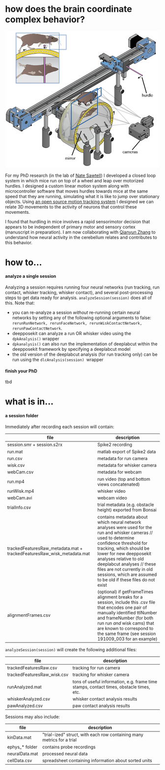 # how does the brain coordinate complex behavior?

<p align="center"><img src="other/rig.png" width="500"></p>

For my PhD research (in the lab of [Nate Sawtell](https://zuckermaninstitute.columbia.edu/nathaniel-sawtell-phd)) I developed a closed loop system in which mice run on top of a wheel and leap over motorized hurdles. I designed a custom linear motion system along with microcontroller software that moves hurdles towards mice at the same speed that they are running, simulating what it is like to jump over stationary objects. Using [an open source motion tracking system](https://hackaday.io/project/160744-kinemouse-wheel) I designed we can relate 3D movements to the activity of neurons that control these movements.

I found that hurdling in mice involves a rapid sensorimotor decision that appears to be independent of primary motor and sensory cortex (manuscript in preparation). I am now collaborating with [Qianyun Zhang](https://github.com/RynzzZ) to understand how neural activity in the cerebellum relates and contributes to this behavior.

# how to...

#### analyze a single session
Analyzing a session requires running four neural networks (run tracking, run contact, whisker tracking, whisker contact), and several post-processing steps to get data ready for analysis. `analyzeSession(session)` does all of this. Note that:
- you can re-analyze a session *without* re-running certain neural networks by setting any of the following optional arguments to false: `rerunRunNetwork, rerunFaceNetwork, rerunWiskContactNetwork, rerunPawContactNetwork`.
- deepposekit can analyze a run OR whisker video using the `dpkAnalysis()` wrapper
- `dpkanalysis()` can also run the implementation of deeplabcut within the deepposekit framework by specifying a deeplabcut model
- the old version of the deeplabcut analysis (for run tracking only) can be run using the `dlcAnalysis(session) `wrapper

#### finish your PhD
tbd

# what is in...

#### a session folder
Immediately after recording each session will contain:

file | description
--- | ---
session.smr + session.s2rx | Spike2 recording
run.mat | matlab export of Spike2 data
run.csv | metadata for run camera
wisk.csv | metadata for whisker camera
webCam.csv | metadata for webcam
run.mp4 | run video (top and bottom views concatenated)
runWisk.mp4 | whisker video
webCam.avi | webcam video
trialInfo.csv | trial metadata (e.g. obstacle height) exported from Bonsai
trackedFeaturesRaw_metadata.mat + trackedFeaturesRaw_wisk_metadata.mat | contains metadata about which neural network analyses were used for the run and whisker cameras // used to determine confidence threshold for tracking, which should be lower for new deepposekit analyses relative to old deeplabcut analyses // these files are not currently in old sessions, which are assumed to be old if these files do not exist
alignmentFrames.csv | (optional) if getFrameTimes alignment breaks for a session, include this .csv file that encodes one pair of manually identified ttlNumber and frameNumber (for both run run *and* wisk cams) that are known to correspond to the same frame (see session 191009_003 for an example)


`analyzeSession(session)` will create the following additional files:

file | description
--- | ---
trackedFeaturesRaw.csv | tracking for run camera
trackedFeaturesRaw_wisk.csv | tracking for whisker camera
runAnalyzed.mat | tons of useful information, e.g. frame time stamps, contact times, obstacle times, etc.
whiskerAnalyzed.csv | whisker contact analysis results
pawAnalyzed.csv | paw contact analysis results

Sessions may also include:

file | description
--- | ---
kinData.mat | "trial-ized" struct, with each row containing many metrics for a trial
ephys_* folder | contains probe recordings
neuralData.mat | processed neural data
cellData.csv | spreadsheet containing information about sorted units
